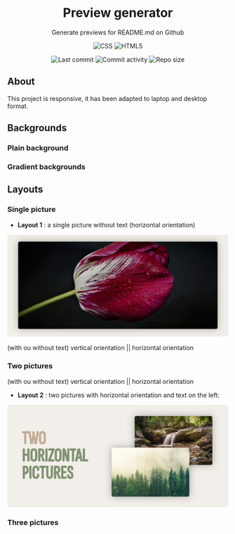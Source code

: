 <p align="center">
  <h1 align="center">Preview generator</h2>
  <p align="center">Generate previews for README.md on Github</p>
</p>

<p align="center">
  <img alt="CSS" src="https://img.shields.io/badge/-CSS-0068BA?style=flat&logo=css3&logoColor=white" />
  <img alt="HTML5" src="https://img.shields.io/badge/-HTML5-DD4D25?style=flat&logo=html5&logoColor=white" />
</p>

<p align="center">
  <img alt="Last commit" src="https://img.shields.io/github/last-commit/leag76/preview-generator?color=%23B5CDA3&logo=github&logoColor=white" />
  <img alt="Commit activity" src="https://img.shields.io/github/commit-activity/m/leag76/preview-generator?color=%23A76844&logo=github&logoColor=white" />
  <img alt="Repo size" src="https://img.shields.io/github/repo-size/leag76/preview-generator?color=%23C1AC95&logo=github&logoColor=white" />
</p>

## About

This project is responsive, it has been adapted to laptop and desktop format.

## Backgrounds

### Plain background

### Gradient backgrounds

## Layouts

### Single picture

- **Layout 1** : a single picture without text (horizontal orientation)

<p align="center">
  <img title="Layout 1" alt="Layout1" src="assets/pictures/results/preview_layout1.png" width="1000px" />
</p>

(with ou without text)
vertical orientation || horizontal orientation

### Two pictures

(with ou without text)
vertical orientation || horizontal orientation

- **Layout 2** : two pictures with horizontal orientation and text on the left:

<p align="center">
  <img title="Layout 2" alt="Layout2" src="assets/pictures/results/preview_layout2.png" width="1000px" />
</p>

### Three pictures